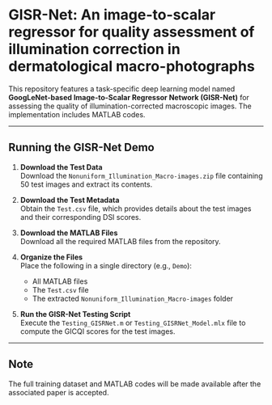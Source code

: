 # GISR-Net: An image-to-scalar regressor for quality assessment of illumination correction in dermatological macro-photographs

This repository features a task-specific deep learning model named **GoogLeNet-based Image-to-Scalar Regressor Network (GISR-Net)** for assessing the quality of illumination-corrected macroscopic images. The implementation includes MATLAB codes.

---

## Running the GISR-Net Demo

1. **Download the Test Data**  
   Download the `Nonuniform_Illumination_Macro-images.zip` file containing 50 test images and extract its contents.

2. **Download the Test Metadata**  
   Obtain the `Test.csv` file, which provides details about the test images and their corresponding DSI scores.

3. **Download the MATLAB Files**  
   Download all the required MATLAB files from the repository.

4. **Organize the Files**  
   Place the following in a single directory (e.g., `Demo`):  
   - All MATLAB files  
   - The `Test.csv` file  
   - The extracted `Nonuniform_Illumination_Macro-images` folder

5. **Run the GISR-Net Testing Script**  
   Execute the `Testing_GISRNet.m` or `Testing_GISRNet_Model.mlx` file to compute the GICQI scores for the test images.

---

## Note

The full training dataset and MATLAB codes will be made available after the associated paper is accepted.

